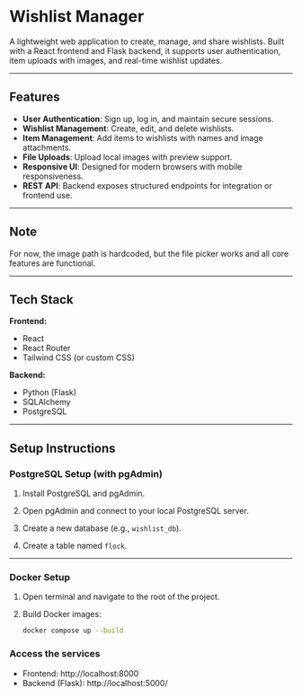 # Wishlist Manager

A lightweight web application to create, manage, and share wishlists. Built with a React frontend and Flask backend, it supports user authentication, item uploads with images, and real-time wishlist updates.

---

## Features

- **User Authentication**: Sign up, log in, and maintain secure sessions.
- **Wishlist Management**: Create, edit, and delete wishlists.
- **Item Management**: Add items to wishlists with names and image attachments.
- **File Uploads**: Upload local images with preview support.
- **Responsive UI**: Designed for modern browsers with mobile responsiveness.
- **REST API**: Backend exposes structured endpoints for integration or frontend use.

---

## Note

For now, the image path is hardcoded, but the file picker works and all core features are functional.

---

## Tech Stack

**Frontend:**
- React
- React Router
- Tailwind CSS (or custom CSS)

**Backend:**
- Python (Flask)
- SQLAlchemy
- PostgreSQL

---

## Setup Instructions

### PostgreSQL Setup (with pgAdmin)

1. Install PostgreSQL and pgAdmin.

2. Open pgAdmin and connect to your local PostgreSQL server.

3. Create a new database (e.g., `wishlist_db`).

4. Create a table named `flock`.

---

### Docker Setup

1. Open terminal and navigate to the root of the project.

2. Build Docker images:
   ```bash
   docker compose up --build
   ```
### Access the services

- Frontend: http://localhost:8000
- Backend (Flask): http://localhost:5000/
